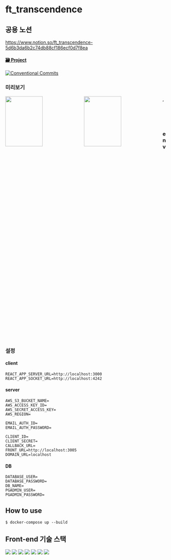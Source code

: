 # ft_transcendence

## 공용 노션

https://www.notion.so/ft_transcendence-5d6b3da6b2c74db88cf186ecf0d7f8ea</br>

#### [🗃 Project](https://github.com/orgs/Dream-Transcendence/projects/2/views/1)

[![Conventional Commits](https://img.shields.io/badge/Conventional%20Commits-1.0.0-%23FE5196?logo=conventionalcommits&logoColor=white)](https://conventionalcommits.org)

### 미리보기 
<div >
 <img src="https://user-images.githubusercontent.com/55140432/202898309-623e2db2-c55c-4b94-bc2f-ba51c5113e97.png" align="left" width="48%" 
 height="20%"/>
 <img src="https://user-images.githubusercontent.com/55140432/202898324-a42e6aa2-3821-4e75-a23d-1e631ff97d3e.png" align="left" width="48%" height="20%"/>,
</div> 


<br/>
<br/>
<br/><br/>

### env 설정

#### client

```
REACT_APP_SERVER_URL=http://localhost:3000
REACT_APP_SOCKET_URL=http://localhost:4242
```

#### server

```
AWS_S3_BUCKET_NAME=
AWS_ACCESS_KEY_ID=
AWS_SECRET_ACCESS_KEY=
AWS_REGION=

EMAIL_AUTH_ID=
EMAIL_AUTH_PASSWORD=

CLIENT_ID=
CLIENT_SECRET=
CALLBACK_URL=
FRONT_URL=http://localhost:3005
DOMAIN_URL=localhost
```

#### DB

```
DATABASE_USER=
DATABASE_PASSWORD=
DB_NAME=
PGADMIN_USER=
PGADMIN_PASSWORD=
```


## How to use

``` 
$ docker-compose up --build
```

## Front-end 기술 스택

<img src="https://img.shields.io/badge/HTML5-E34F26?style=for-the-badge&logo=html5&logoColor=white" /> <img src="https://img.shields.io/badge/CSS3-1572B6?style=for-the-badge&logo=css3&logoColor=white" /> <img src="https://img.shields.io/badge/TypeScript-007ACC?style=for-the-badge&logo=typescript&logoColor=white" />
<img src="https://img.shields.io/badge/React-20232A?style=for-the-badge&logo=react&logoColor=61DAFB" />
<img src="https://img.shields.io/badge/Material%20UI-007FFF?style=for-the-badge&logo=mui&logoColor=white" />
<img src="https://img.shields.io/badge/storybook-FF4785?style=for-the-badge&logo=storybook&logoColor=white" />
<img src="https://img.shields.io/badge/Miro-F7C922?style=for-the-badge&logo=Miro&logoColor=050036" />
